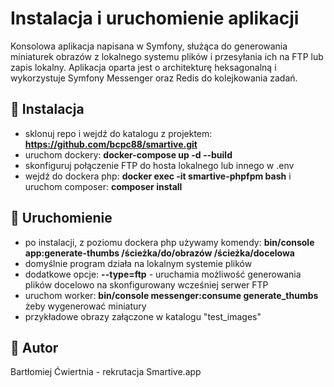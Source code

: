 # Instalacja i uruchomienie aplikacji

Konsolowa aplikacja napisana w Symfony, służąca do generowania miniaturek obrazów z lokalnego systemu plików i przesyłania ich na FTP lub zapis lokalny. Aplikacja oparta jest o architekturę heksagonalną i wykorzystuje Symfony Messenger oraz Redis do kolejkowania zadań.

## 🔧 Instalacja

- sklonuj repo i wejdź do katalogu z projektem: **https://github.com/bcpc88/smartive.git**
- uruchom dockery: **docker-compose up -d --build**
- skonfiguruj połączenie FTP do hosta lokalnego lub innego w .env
- wejdź do dockera php: **docker exec -it smartive-phpfpm bash** i uruchom composer: **composer install**

## 🔧 Uruchomienie

- po instalacji, z poziomu dockera php używamy komendy: **bin/console app:generate-thumbs /ścieżka/do/obrazów /ścieżka/docelowa**
- domyślnie program działa na lokalnym systemie plików
- dodatkowe opcje: **--type=ftp** - uruchamia możliwość generowania plików docelowo na skonfigurowany wcześniej serwer FTP
- uruchom worker: **bin/console messenger:consume generate_thumbs** żeby wygenerować miniatury
- przykładowe obrazy załączone w katalogu "test_images"

## 👤 Autor

Bartłomiej Ćwiertnia - rekrutacja Smartive.app
